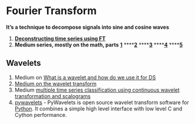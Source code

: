# Fourier Transform

**It’s a technique to decompose signals into sine and cosine waves**

1. [**Deconstructing time series using FT**](https://medium.com/@khairulomar/deconstructing-time-series-using-fourier-transform-e52dd535a44e)
2. **Medium series, mostly on the math, parts** [**1**](https://medium.com/sho-jp/fourier-transform-101-part-1-b69ea3cb4837) ****[**2**](https://medium.com/sho-jp/fourier-transform-101-part-2-complex-fourier-series-934a885b3921) ****[**3**](https://medium.com/sho-jp/fourier-transform-101-part-3-fourier-transform-6def0bd2ca9b) ****[**4**](https://medium.com/sho-jp/fourier-transform-101-part-4-discrete-fourier-transform-8fc3fbb763f3) ****[**5**](https://medium.com/sho-jp/fourier-transform-101-part-5-fast-fourier-transform-fft-38c22e05ead3)

## Wavelets

1. Medium on [What is a wavelet and how do we use it for DS](https://towardsdatascience.com/what-is-wavelet-and-how-we-use-it-for-data-science-d19427699cef)
2. [Medium on the wavelet transform ](https://towardsdatascience.com/the-wavelet-transform-e9cfa85d7b34)
3. Medium [multiple time series classification using continuous wavelet transformation and scalograms](https://towardsdatascience.com/multiple-time-series-classification-by-using-continuous-wavelet-transformation-d29df97c0442)
4. [pywavelets](https://pywavelets.readthedocs.io/en/latest/) - PyWavelets is open source wavelet transform software for [Python](http://python.org/). It combines a simple high level interface with low level C and Cython performance.



  






